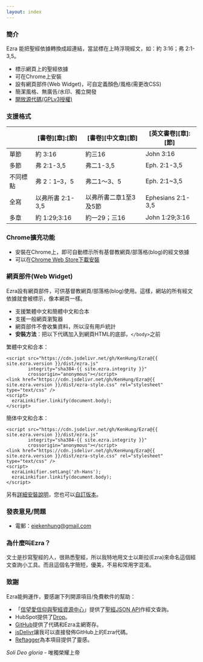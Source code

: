 ```yaml
---
layout: index
---
```


### 簡介

Ezra 能把聖經依據轉換成超連結，當鼠標在上時浮現經文，如：約 3:16；弗 2:1-3,5。

* 標示網頁上的聖經依據
* 可在Chrome上安裝
* 設有網頁部件(Web Widget)，可自定義顏色/風格(需更改CSS)
* 簡潔風格、無廣告/水印、獨立開發
* [開放源代碼(GPLv3授權)](https://github.com/KenHung/Ezra)

### 支援格式

<table class="unchanged rich-diff-level-one">
	<thead>
		<tr>
			<th></th>
			<th>[書卷][章]:[節]</th>
			<th>[書卷][中文章][節]</th>
			<th>[英文書卷][章]:[節]</th>
		</tr>
	</thead>
	<tbody>
		<tr>
			<td>單節</td>
			<td>約 3:16</td>
			<td>約三16</td>
			<td>John 3:16</td>
		</tr>
		<tr>
			<td>多節</td>
			<td>弗 2:1-3,5</td>
			<td>弗二1-3,5</td>
			<td>Eph. 2:1-3,5</td>
		</tr>
		<tr>
			<td>不同標點</td>
			<td>弗 2：1–3，5</td>
			<td>弗二1～3、5</td>
			<td>Eph. 2:1~3,5</td>
		</tr>
		<tr>
			<td>全寫</td>
			<td>以弗所書 2:1-3,5</td>
			<td>以弗所書二章1至3及5節</td>
			<td>Ephesians 2:1-3,5</td>
		</tr>
		<tr>
			<td>多章</td>
			<td>約 1:29;3:16</td>
			<td>約一29；三16</td>
			<td>John 1:29;3:16</td>
		</tr>
	</tbody>
</table>

### Chrome擴充功能

* 安裝在Chrome上，即可自動標示所有基督教網頁/部落格(blog)的經文依據
* 可以在[Chrome Web Store下載安裝](https://chrome.google.com/webstore/detail/ezra-%E5%8D%B3%E6%99%82%E8%81%96%E7%B6%93%E6%9F%A5%E8%A8%BD/malpgijpleaapnkjihoacpbkkodkmjgg?hl=zh-TW&gl=HK)

### 網頁部件(Web Widget)

Ezra設有網頁部件，可供基督教網頁/部落格(blog)使用。這樣，網站的所有經文依據就會被標示，像本網頁一樣。

* 支援繁體中文和簡體中文和合本
* 支援一般網頁瀏覧器
* 網頁部件不會收集資料，所以沒有用戶統計
* **安裝方法**：把以下代碼加入到網頁HTML的底部，```</body>```之前

繁體中文和合本：

    <script src="https://cdn.jsdelivr.net/gh/KenHung/Ezra@{{ site.ezra.version }}/dist/ezra.js" 
            integrity="sha384-{{ site.ezra.integrity }}" 
            crossorigin="anonymous"></script>
    <link href="https://cdn.jsdelivr.net/gh/KenHung/Ezra@{{ site.ezra.version }}/dist/ezra-style.css" rel="stylesheet" type="text/css" />
    <script>
      ezraLinkifier.linkify(document.body);
    </script>

簡体中文和合本：

    <script src="https://cdn.jsdelivr.net/gh/KenHung/Ezra@{{ site.ezra.version }}/dist/ezra.js" 
            integrity="sha384-{{ site.ezra.integrity }}" 
            crossorigin="anonymous"></script>
    <link href="https://cdn.jsdelivr.net/gh/KenHung/Ezra@{{ site.ezra.version }}/dist/ezra-style.css" rel="stylesheet" type="text/css" />
    <script>
      ezraLinkifier.setLang('zh-Hans');
      ezraLinkifier.linkify(document.body);
    </script>

另有[詳細安裝說明](https://github.com/KenHung/Ezra/wiki/%E8%A9%B3%E7%B4%B0%E5%AE%89%E8%A3%9D%E8%AA%AA%E6%98%8E)，您也可以[自訂版本](https://github.com/KenHung/Ezra/releases)。

### 發表意見/問題

* 電郵：<eiekenhung@gmail.com>

### 為什麼叫Ezra？

文士是抄寫聖經的人，很熟悉聖經，所以我特地用文士以斯拉(Ezra)來命名這個經文查詢小工具。而且這個名字簡短，優美，不易和常用字混淆。

### 致謝

Ezra能夠運作，要感謝下列開源項目/免費軟件的幫助：

* 「[信望愛信仰與聖經資源中心](https://bible.fhl.net/)」提供了[聖經JSON API](https://bible.fhl.net/json/)作經文查詢。
* HubSpot提供了[Drop](http://github.hubspot.com/drop/docs/welcome/)。
* [GitHub](https://github.com/)提供了代碼和Ezra主網寄存。
* [jsDelivr](https://www.jsdelivr.com/)讓我可以直接發佈GitHub上的Ezra代碼。
* [Reftagger](https://reftagger.com/)為本項目提供了靈感。

*Soli Deo gloria* - 唯獨榮耀上帝